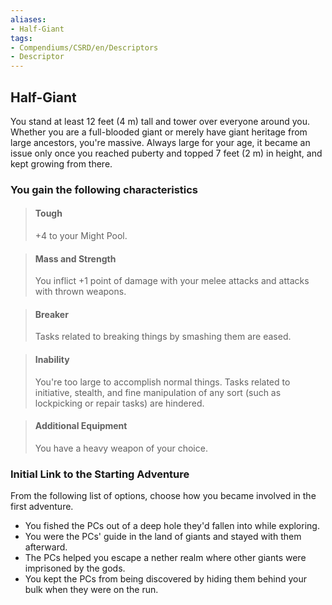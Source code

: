 ```yaml
---
aliases:
- Half-Giant
tags:
- Compendiums/CSRD/en/Descriptors
- Descriptor
---
```


## Half-Giant  
You stand at least 12 feet (4 m) tall and tower over everyone around you. Whether you are a full-blooded giant or merely have giant heritage from large ancestors, you're massive. Always large for your age, it became an issue only once you reached puberty and topped 7 feet (2 m) in height, and kept growing from there.
### You gain the following characteristics  
> #### Tough
> +4 to your Might Pool.  

> #### Mass and Strength
> You inflict +1 point of damage with your melee attacks and attacks with thrown weapons.  

> #### Breaker
> Tasks related to breaking things by smashing them are eased.  

> #### Inability
> You're too large to accomplish normal things. Tasks related to initiative, stealth, and fine manipulation of any sort (such as lockpicking or repair tasks) are hindered.  

> #### Additional Equipment
> You have a heavy weapon of your choice.  

### Initial Link to the Starting Adventure  
From the following list of options, choose how you became involved in the first adventure.  
- You fished the PCs out of a deep hole they'd fallen into while exploring.  
- You were the PCs' guide in the land of giants and stayed with them afterward.  
- The PCs helped you escape a nether realm where other giants were imprisoned by the gods.  
- You kept the PCs from being discovered by hiding them behind your bulk when they were on the run.  
